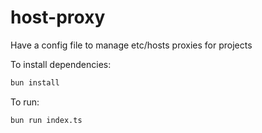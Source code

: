 # host-proxy

Have a config file to manage etc/hosts proxies for projects

To install dependencies:

```bash
bun install
```

To run:

```bash
bun run index.ts
```

